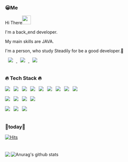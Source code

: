 <div align="left">
<h3>😀Me </h3>

<p>Hi There<img src="https://github.com/rajput2107/rajput2107/blob/master/Assets/Hi.gif" width="29px"></p> 
<p>I'm a back_end developer.</p>
<p>My main skills are JAVA.</p>
<p>I'm a person, who study Steadily for be a good developer.🥰</p>
    
<a href="https://www.instagram.com/runner_jinn/">
    <img 
        src="http://img.shields.io/badge/-Instagram-white?style=flat&logo=Instagram&link=https://instagram.com/runner_jinn/"
        style="height : auto; margin-left : 10px; margin-right : 10px;"/>
</a>

<a href="https://developer-jinn.notion.site/Jinn-b99d082a3a4346278b5794a950b911e0">
    <img 
        src="http://img.shields.io/badge/-Notion-black?style=flat&logo=Notion&link=https://developer-jinn.notion.site/Jinn-b99d082a3a4346278b5794a950b911e0"
        style="height : auto; margin-left : 10px; margin-right : 10px;"/>
</a>

<a href = mailto:quizho93@gmail.com>
    <img 
        src="http://img.shields.io/badge/Gmail-d14836?style=flat-square&logo=Gmail&logoColor=white&link=mailto:quizho93@gmail.com)](mailto:quizho93@gmail.com)"
        style="height : auto; margin-left : 10px; margin-right : 10px;"/>
</a>

#
<h3>🔥 Tech Stack 🔥</h3>
<p>
   <img src="https://img.shields.io/badge/Java-007396?style=flat&logo=Java&logoColor=white"/>&nbsp;&nbsp;
   <img src="https://img.shields.io/badge/oracle-F80000?style=flat&logo=oracle&logoColor=white"/>&nbsp;&nbsp;
   <img src="https://img.shields.io/badge/MyBatis-232F3E?style=flat&logo=MyBatis&logoColor=#A8B9CC"/>&nbsp;&nbsp;
   <img src="https://img.shields.io/badge/Spring-6DB33F?style=flat&logo=Spring&logoColor=white"/>&nbsp;&nbsp;
   <img src="https://img.shields.io/badge/Springboot-white?style=flat&logo=Springboot&logoColor=#3776AB"/>&nbsp;&nbsp;
   <img src="https://img.shields.io/badge/apache tomcat-F8DC75?style=flat&logo=apachetomcat&logoColor=black"/>&nbsp;&nbsp;
   <img src="https://img.shields.io/badge/Bootstrap-7952B3?style=flat&logo=Bootstrap&logoColor=white"/>&nbsp;&nbsp;
   <img src="https://img.shields.io/badge/JSP/Servlet-%230db7ed?style=flat&logo=JSP/Servlet&logoColor=white"/>&nbsp;&nbsp;
   <img src="https://img.shields.io/badge/JPA-181717?style=flat&logo=JPA&logoColor=7952B3"/>&nbsp;&nbsp;
</p>

<p>
    <img src="https://img.shields.io/badge/HTML5-E34F26?style=flat&logo=html5&logoColor=white"/>&nbsp;&nbsp;
    <img src="https://img.shields.io/badge/CSS3-1572B6?style=flat&logo=css3&logoColor=white"/>&nbsp;&nbsp;
   <img src="https://img.shields.io/badge/JavaScript-gray?style=flat&logo=JavaScript&logoColor=F7DF1E"/>&nbsp;&nbsp;
   <img src="https://img.shields.io/badge/jQuery-0769AD?style=flat&logo=jQuery&logoColor=white"/>&nbsp;&nbsp;

</p>

<p><img src="https://img.shields.io/badge/Notion-black?style=flat&logo=Notion&logoColor=white"/>&nbsp;&nbsp;
   <img src="https://img.shields.io/badge/GitHub-gray?style=flat&logo=GitHub&logoColor=white"/>&nbsp;&nbsp;
   <img src="https://img.shields.io/badge/GitLab-F05032?style=flat&logo=GitLab&logoColor=white"/>&nbsp;&nbsp;
</p>
    
#    
<h3>📧today📧</h3>

[![Hits](https://hits.seeyoufarm.com/api/count/incr/badge.svg?url=https%3A%2F%2Fgithub.com%2FHoJinn%2Fhit-counter&count_bg=%23C83D3D&title_bg=%236D6D6D&icon=&icon_color=%23E7E7E7&title=hits&edge_flat=false)](https://hits.seeyoufarm.com)
  
#
 ![Anurag's github stats](https://github-readme-stats.vercel.app/api?username=HoJinn&show_icons=true&theme)&nbsp;&nbsp;&nbsp;&nbsp;
<img align="left" src="https://github.com/rajput2107/rajput2107/blob/master/Assets/Developer.gif"/>
<!-- ![Top Langs](https://github-readme-stats.vercel.app/api/top-langs/?username=HoJinn&layout=compact&theme=vue ) -->
    
</div>

